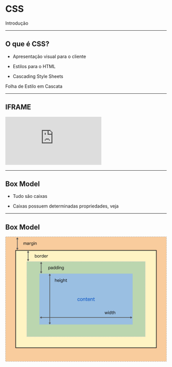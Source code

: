 # CSS
Introdução

---
## O que é CSS?

- Apresentação visual para o cliente

- Estilos para o HTML

- Cascading Style Sheets

Folha de Estilo em Cascata


---
## IFRAME
<iframe src="https://www.fronteditor.dev" frameBorder="0"></iframe>

---
## Box Model

- Tudo são caixas

- Caixas possuem determinadas propriedades, veja

---
## Box Model

![Box Model](0101-01-box-model.png)